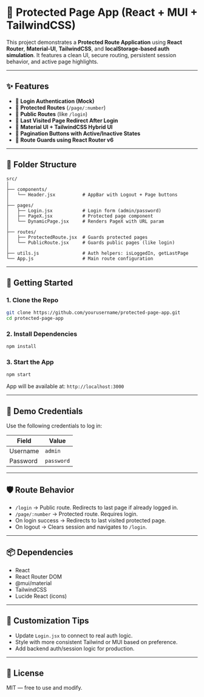 
# 📘 Protected Page App (React + MUI + TailwindCSS)

This project demonstrates a **Protected Route Application** using **React Router**, **Material-UI**, **TailwindCSS**, and **localStorage-based auth simulation**. It features a clean UI, secure routing, persistent session behavior, and active page highlights.

---

## ✨ Features

- 🔐 **Login Authentication (Mock)**
- 🚫 **Protected Routes** (`/page/:number`)
- 🚪 **Public Routes** (like `/login`)
- 💾 **Last Visited Page Redirect After Login**
- 🎨 **Material UI + TailwindCSS Hybrid UI**
- 🧭 **Pagination Buttons with Active/Inactive States**
- 🎯 **Route Guards using React Router v6**

---

## 📁 Folder Structure

```
src/
│
├── components/
│   └── Header.jsx          # AppBar with Logout + Page buttons
│
├── pages/
│   ├── Login.jsx           # Login form (admin/password)
│   ├── PageX.jsx           # Protected page component
│   └── DynamicPage.jsx     # Renders PageX with URL param
│
├── routes/
│   ├── ProtectedRoute.jsx  # Guards protected pages
│   └── PublicRoute.jsx     # Guards public pages (like login)
│
├── utils.js                # Auth helpers: isLoggedIn, getLastPage
└── App.js                  # Main route configuration
```

---

## 🚀 Getting Started

### 1. Clone the Repo

```bash
git clone https://github.com/yourusername/protected-page-app.git
cd protected-page-app
```

### 2. Install Dependencies

```bash
npm install
```

### 3. Start the App

```bash
npm start
```

App will be available at: `http://localhost:3000`

---

## 🔑 Demo Credentials

Use the following credentials to log in:

| Field    | Value     |
|----------|-----------|
| Username | `admin`   |
| Password | `password`|

---

## 🛡️ Route Behavior

- `/login` → Public route. Redirects to last page if already logged in.
- `/page/:number` → Protected route. Requires login.
- On login success → Redirects to last visited protected page.
- On logout → Clears session and navigates to `/login`.

---

## 📦 Dependencies

- React
- React Router DOM
- @mui/material
- TailwindCSS
- Lucide React (icons)

---

## 📌 Customization Tips

- Update `Login.jsx` to connect to real auth logic.
- Style with more consistent Tailwind or MUI based on preference.
- Add backend auth/session logic for production.

---

## 📄 License

MIT — free to use and modify.
